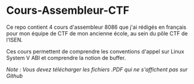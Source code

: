 # Cours-Assembleur-CTF
Ce repo contient 4 cours d'assembleur 8086 que j'ai rédigés en français pour mon équipe de CTF de mon ancienne école, au sein du pôle CTF de l'ISEN.

Ces cours permettent de comprendre les conventions d'appel sur Linux System V ABI et comprendre la notion de buffer.

*Note : Vous devez télécharger les fichiers .PDF qui ne s'affichent pas sur Github*
